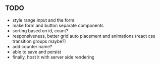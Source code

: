 ## TODO
* style range input and the form
* make form and button separate components
* sorting based on id, count?
* responsiveness, better grid auto placement and animations (react css transition groups maybe?)
* add counter name?
* able to save and persist
* finally, host it with server side rendering